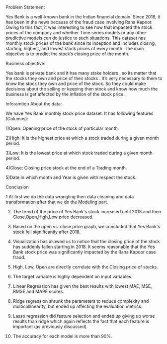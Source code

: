 Problem Statement

Yes Bank is a well-known bank in the Indian financial domain. Since 2018, it has been in the news because of the fraud case involving Rana Kapoor. Owing to this fact, it was interesting to see how that impacted the stock prices of the company and whether Time series models or any other predictive models can do justice to such situations. This dataset has monthly stock prices of the bank since its inception and includes closing, starting, highest, and lowest stock prices of every month. The main objective is to predict the stock’s closing price of the month.

Business objective:

Yes bank is private bank and it has many stake holders , so its matter that the stocks they own and price of their stocks . It’s very necessary to them to know the stock they own and price of the stock. So they could make decisions about the selling or keeping then stock and know how much the business is get affected by the inflation of the stock price.

Inforamtion About the data:

We have Yes Bank monthly stock price dataset. It has following features (Columns):

1)Open: Opening price of the stock of particular month.

2)High: It is the highest price at which a stock traded during a given month period.

3)Low: It is the lowest price at which stock traded during a given month period.

4)Close: Closing price stock at the end of a Trading month.

5)Date:In which month and Year is given with respect the stock.

Conclusion

1.At first we do the data wrangling then data cleaning and data transformation after that we do the Modeling part.

2. The trend of the price of Yes Bank's stock increased until 2018 and then Close,Open,High,Low price decreased.

3. Based on the open vs. close price graph, we concluded that Yes Bank's stock fell significantly after 2018.

4. Visualization has allowed us to notice that the closing price of the stock has suddenly fallen starting in 2018. It seems reasonable that the Yes Bank stock price was significantly impacted by the Rana Kapoor case fraud.

5. High, Low, Open are directly correlate with the Closing price of stocks.

6. The target variable is highly dependent on input variables.

7. Linear Regression has given the best results with lowest MAE, MSE, RMSE and MAPE scores.

8. Ridge regression shrunk the parameters to reduce complexity and multicollinearity, but ended up affecting the evaluation metrics.

9. Lasso regression did feature selection and ended up giving up worse results than ridge which again reflects the fact that each feature is important (as previously discussed).

10. The accuracy for each model is more than 90%.


